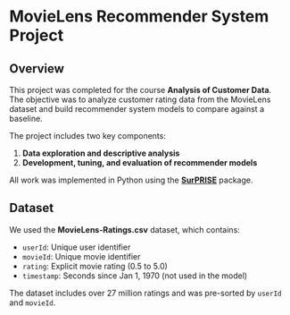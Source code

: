 # MovieLens Recommender System Project

## Overview

This project was completed for the course **Analysis of Customer Data**.  
The objective was to analyze customer rating data from the MovieLens dataset and build recommender system models to compare against a baseline.

The project includes two key components:
1. **Data exploration and descriptive analysis**
2. **Development, tuning, and evaluation of recommender models**

All work was implemented in Python using the **[SurPRISE](http://surpriselib.com/)** package.


## Dataset

We used the **MovieLens-Ratings.csv** dataset, which contains:
- `userId`: Unique user identifier
- `movieId`: Unique movie identifier
- `rating`: Explicit movie rating (0.5 to 5.0)
- `timestamp`: Seconds since Jan 1, 1970 (not used in the model)

The dataset includes over 27 million ratings and was pre-sorted by `userId` and `movieId`.

